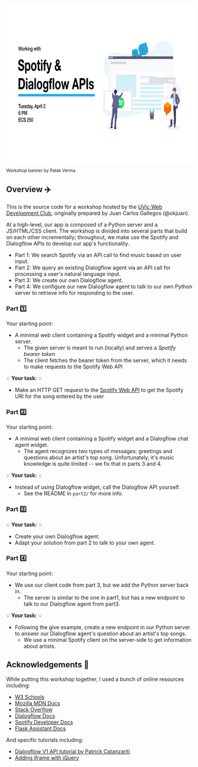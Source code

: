 <img src="./img/working-with-web-apis-workshop-banner.png" height=430px width=800px/>
<sub>Workshop banner by Palak Verma</sub>

## Overview :airplane:
This is the source code for a workshop hosted by the [UVic Web Development Club](https://www.facebook.com/UVicWebDev/), originally prepared by Juan Carlos Gallegos (@okjuan).

At a high-level, our app is composed of a Python server and a JS/HTML/CSS client. The workshop is divided into several parts that build on each other incrementally; throughout, we make use the Spotify and Dialogflow APIs to develop our app's functionality.
* Part 1: We search Spotify via an API call to find music based on user input.
* Part 2: We query an existing Dialogflow agent via an API call for processing a user's natural language input.
* Part 3: We create our own Dialogflow agent.
* Part 4: We configure our new Dialogflow agent to talk to our own Python server to retrieve info for responding to the user.

### Part :one:
Your starting point:
* A minimal web client containing a Spotify widget and a minimal Python server.
    * The given server is meant to run (locally) and serves a *Spotify bearer token*
    * The client fetches the bearer token from the server, which it needs to make requests to the Spotify Web API

:bulb: **Your task:** :bulb:
* Make an HTTP GET request to the [Spotify Web API](https://developer.spotify.com/documentation/web-api/) to get the Spotify URI for the song entered by the user

### Part :two:
Your starting point:
* A minimal web client containing a Spotify widget and a Dialogflow chat agent widget.
    * The agent recognizes two types of messages: greetings and questions about an artist's top song. Unfortunately, it's music knowledge is quite limited -- we fix that in parts 3 and 4.

:bulb: **Your task:** :bulb:
* Instead of using Dialogflow widget, call the Dialogflow API yourself.
    * See the README in `part2/` for more info.

### Part :three:
:bulb: **Your task:** :bulb:
* Create your own Dialogflow agent.
* Adapt your solution from part 2 to talk to your own agent.

### Part :four:
Your starting point:
* We use our client code from part 3, but we add the Python server back in.
    * The server is similar to the one in part1, but has a new endpoint to talk to our Dialogflow agent from part3.

:bulb: **Your task:** :bulb:
* Following the give example, create a new endpoint in our Python server to answer our Dialogflow agent's question about an artist's top songs.
    * We use a minimal Spotify client on the server-side to get information about artists.



## Acknowledgements :pray:
While putting this workshop together, I used a bunch of online resources including:
* [W3 Schools](https://www.w3schools.com/)
* [Mozilla MDN Docs](https://developer.mozilla.org/)
* [Stack Overflow](https://stackoverflow.com/)
* [Dialogflow Docs](https://dialogflow.com/docs/)
* [Spotify Developer Docs](https://developer.spotify.com/documentation/)
* [Flask Assistant Docs](https://flask-assistant.readthedocs.io/en/latest/)

And specific tutorials including:
* [Dialogflow V1 API tutorial by Patrick Catanzariti](https://www.sitepoint.com/how-to-build-your-own-ai-assistant-using-api-ai/)
* [Adding iframe with jQuery](https://stackoverflow.com/questions/8179703/how-to-create-an-iframe-using-jquery-and-display-on-page)
